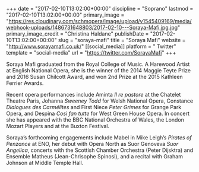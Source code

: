 +++
date = "2017-02-10T13:02:00+00:00"
discipline = "Soprano"
lastmod = "2017-02-10T13:02:00+00:00"
primary_image = "https://res.cloudinary.com/schmopera/image/upload/v1545409169/media/webhook-uploads/1486731648803/2017-02-10---Soraya-Mafi.jpg.jpg"
primary_image_credit = "Christina Haldane"
publishDate = "2017-02-10T13:02:00+00:00"
slug = "soraya-mafi"
title = "Soraya Mafi"
website = "http://www.sorayamafi.co.uk/"
[[social_media]]
platform = " Twitter"
template = "social-media"
url = "https://twitter.com/SorayaMafi"
+++

Soraya Mafi graduated from the Royal College of Music. A Harewood Artist at English National Opera, she is the winner of the 2014 Maggie Teyte Prize and 2016 Susan Chilcott Award, and won 2nd Prize at the 2015 Kathleen Ferrier Awards.

Recent opera performances include Aminta *Il re pastore* at the Chatelet Theatre Paris, Johanna *Sweeney Todd* for Welsh National Opera, Constance *Dialogues des Carmélites* and First Niece *Peter Grimes* for Grange Park Opera, and Despina *Così fan tutte* for West Green House Opera. In concert she has appeared with the BBC National Orchestra of Wales, the London Mozart Players and at the Buxton Festival.

Soraya’s forthcoming engagements include Mabel in Mike Leigh’s *Pirates of Penzance* at ENO, her debut with Opera North as Suor Genoveva *Suor Angelica*, concerts with the Scottish Chamber Orchestra (Peter Dijsktra) and Ensemble Matheus (Jean-Chrisophe Spinosi), and a recital with Graham Johnson at Middle Temple Hall.
